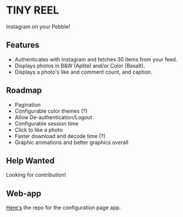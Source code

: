 TINY REEL
============
Instagram on your Pebble!

## Features
- Authenticates with Instagram and fetches 30 items from your feed.
- Displays photos in B&W (Aplite) and/or Color (Basalt).
- Displays a photo's like and comment count, and caption.

## Roadmap
- Pagination
- Configurable color themes (?)
- Allow De-authentication/Logout
- Configurable session time
- Click to like a photo
- Faster download and decode time (?)
- Graphic animations and better graphics overall

## Help Wanted
Looking for contribution!

## Web-app
[Here's](http://github.com/jamesgrayillustration/tinyreel_config) the repo for the configuration page app.
